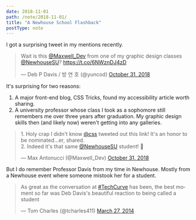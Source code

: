 ```yaml
---
date: 2018-11-01
path: /note/2018-11-01/
title: "A Newhouse School Flashback"
postType: note
---
```


I got a surprising tweet in my mentions recently.

<blockquote class="twitter-tweet" data-lang="en"><p lang="en" dir="ltr">Wait is this <a href="https://twitter.com/Maxwell_Dev?ref_src=twsrc%5Etfw">@Maxwell_Dev</a> from one of my graphic design classes <a href="https://twitter.com/NewhouseSU?ref_src=twsrc%5Etfw">@NewhouseSU</a>? <a href="https://t.co/6NWznDJ4zD">https://t.co/6NWznDJ4zD</a></p>&mdash; Deb P Davis / 방 연 호 (@yuncod) <a href="https://twitter.com/yuncod/status/1057438296366833664?ref_src=twsrc%5Etfw">October 31, 2018</a></blockquote>
<script async src="https://platform.twitter.com/widgets.js" charset="utf-8"></script>

It's surprising for two reasons:

1. A major front-end blog, CSS Tricks, found my accessibility article worth sharing.
2. A university professor whose class I took as a sophomore still remembers me over three years after graduation. My graphic design skills then (and likely now) weren't getting into any galleries.

<blockquote class="twitter-tweet" data-conversation="none" data-lang="en"><p lang="en" dir="ltr">1. Holy crap I didn&#39;t know <a href="https://twitter.com/css?ref_src=twsrc%5Etfw">@css</a> tweeted out this link! It&#39;s an honor to be nominated...er, shared.<br>2. Indeed it&#39;s that same <a href="https://twitter.com/NewhouseSU?ref_src=twsrc%5Etfw">@NewhouseSU</a> student! 👋</p>&mdash; Max Antonucci (@Maxwell_Dev) <a href="https://twitter.com/Maxwell_Dev/status/1057600496783912960?ref_src=twsrc%5Etfw">October 31, 2018</a></blockquote>
<script async src="https://platform.twitter.com/widgets.js" charset="utf-8"></script>

But I do remember Professor Davis from my time in Newhouse. Mostly from a Newhouse event where someone mistook her for a student.

<blockquote class="twitter-tweet" data-lang="en"><p lang="en" dir="ltr">As great as the conversation at <a href="https://twitter.com/hashtag/TechCurve?src=hash&amp;ref_src=twsrc%5Etfw">#TechCurve</a> has been, the best moment so far was Deb Davis&#39;s beautiful reaction to being called a student</p>&mdash; Tom Charles (@tcharles411) <a href="https://twitter.com/tcharles411/status/449333705132097536?ref_src=twsrc%5Etfw">March 27, 2014</a></blockquote>
<script async src="https://platform.twitter.com/widgets.js" charset="utf-8"></script>
